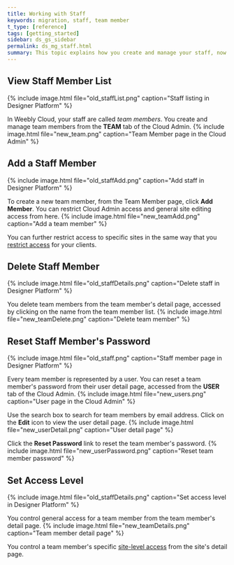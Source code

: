 ```yaml
---
title: Working with Staff
keywords: migration, staff, team member
t_type: [reference]
tags: [getting_started]
sidebar: ds_gs_sidebar
permalink: ds_mg_staff.html
summary: This topic explains how you create and manage your staff, now called Team Members.
---
```

## View Staff Member List
{% include image.html file="old_staffList.png" caption="Staff listing in Designer Platform" %}

In Weebly Cloud, your staff are called *team members*. You create and manage team members from the **TEAM** tab of the Cloud Admin.
{% include image.html file="new_team.png" caption="Team Member page in the Cloud Admin" %}

## Add a Staff Member
{% include image.html file="old_staffAdd.png" caption="Add staff in Designer Platform" %}

To create a new team member, from the Team Member page, click **Add Member**. You can restrict Cloud Admin access and general site editing access from here.
{% include image.html file="new_teamAdd.png" caption="Add a team member" %}

You can further restrict access to specific sites in the same way that you [restrict access](ds_mg_control.html) for your clients. 

## Delete Staff Member
{% include image.html file="old_staffDetails.png" caption="Delete staff in Designer Platform" %}

You delete team members from the team member's detail page, accessed by clicking on the name from the team member list.
{% include image.html file="new_teamDelete.png" caption="Delete team member" %}

## Reset Staff Member's Password
{% include image.html file="old_staff.png" caption="Staff member page in Designer Platform" %}

Every team member is represented by a user. You can reset a team member's password from their user detail page, accessed from the **USER** tab of the Cloud Admin.
{% include image.html file="new_users.png" caption="User page in the Cloud Admin" %}

Use the search box to search for team members by email address. Click on the **Edit** icon to view the user detail page.
{% include image.html file="new_userDetail.png" caption="User detail page" %}

Click the **Reset Password** link to reset the team member's password.
{% include image.html file="new_userPassword.png" caption="Reset team member password" %}

## Set Access Level
{% include image.html file="old_staffDetails.png" caption="Set access level in Designer Platform" %}

You control general access for a team member from the team member's detail page.
{% include image.html file="new_teamDetails.png" caption="Team member detail page" %}

You control a team member's specific [site-level access](ds_mg_control.html) from the site's detail page.




